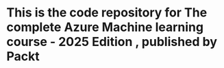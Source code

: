 # This is the code repository for The complete Azure Machine learning course - 2025 Edition , published by Packt
